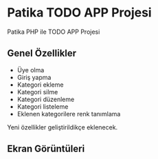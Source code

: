 # **Patika TODO APP Projesi**
Patika PHP ile TODO APP Projesi

## Genel Özellikler

- Üye olma
- Giriş yapma
- Kategori ekleme
- Kategori silme
- Kategori düzenleme
- Kategori listeleme
- Eklenen kategorilere renk tanımlama

Yeni özellikler geliştirildikçe eklenecek.

## Ekran Görüntüleri

